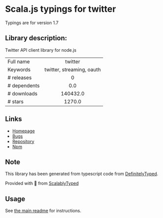 
# Scala.js typings for twitter

Typings are for version 1.7

## Library description:
Twitter API client library for node.js

|                    |                 |
| ------------------ | :-------------: |
| Full name          | twitter |
| Keywords           | twitter, streaming, oauth |
| # releases         | 0 |
| # dependents       | 0.0 |
| # downloads        | 140432.0 |
| # stars            | 1270.0 |

## Links
- [Homepage](https://github.com/desmondmorris/node-twitter)
- [Bugs](https://github.com/desmondmorris/node-twitter/issues)
- [Repository](https://github.com/desmondmorris/node-twitter)
- [Npm](https://www.npmjs.com/package/twitter)
    


## Note
This library has been generated from typescript code from [DefinitelyTyped](https://definitelytyped.org).

Provided with :purple_heart: from [ScalablyTyped](https://github.com/oyvindberg/ScalablyTyped)

## Usage
See [the main readme](../../readme.md) for instructions.


